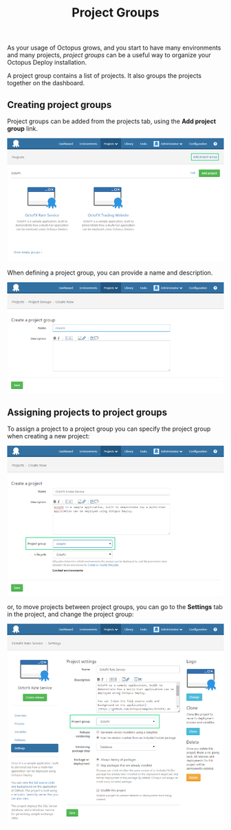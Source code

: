 ﻿---
title: Project Groups
position: 2
---


As your usage of Octopus grows, and you start to have many environments and many projects, *project groups* can be a useful way to organize your Octopus Deploy installation.


A project group contains a list of projects. It also groups the projects together on the dashboard.

## Creating project groups


Project groups can be added from the projects tab, using the **Add project group** link.


![](/docs/images/3048103/3277849.png)


When defining a project group, you can provide a name and description.


![](/docs/images/3048103/3277848.png)

## Assigning projects to project groups


To assign a project to a project group you can specify the project group when creating a new project:


![](/docs/images/3048103/3277847.png)


or, to move projects between project groups, you can go to the **Settings** tab in the project, and change the project group:


![](/docs/images/3048103/3277846.png)
